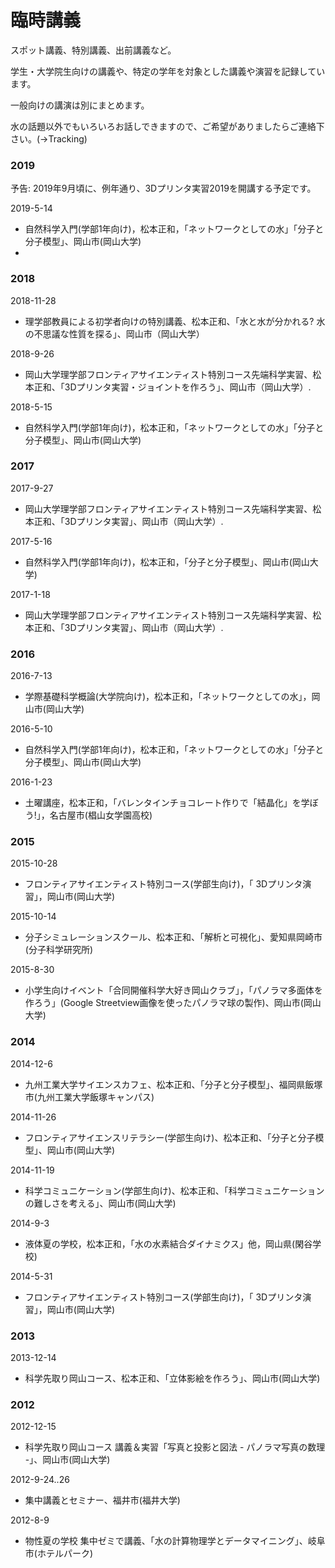 # 臨時講義

スポット講義、特別講義、出前講義など。

学生・大学院生向けの講義や、特定の学年を対象とした講義や演習を記録しています。

一般向けの講演は別にまとめます。

水の話題以外でもいろいろお話しできますので、ご希望がありましたらご連絡下さい。(→Tracking)



### 2019

予告: 2019年9月頃に、例年通り、3Dプリンタ実習2019を開講する予定です。









2019-5-14


* 自然科学入門(学部1年向け)，松本正和，「ネットワークとしての水」「分子と分子模型」、岡山市(岡山大学)
* [](https://gyazo.com/7e3296f6ffeda1ab930217ffbdb3234e)



### 2018

2018-11-28


* 理学部教員による初学者向けの特別講義、松本正和、「水と水が分かれる? 水の不思議な性質を探る」、岡山市（岡山大学）

2018-9-26


* 岡山大学理学部フロンティアサイエンティスト特別コース先端科学実習、松本正和、「3Dプリンタ実習・ジョイントを作ろう」、岡山市（岡山大学）.

2018-5-15


* 自然科学入門(学部1年向け)，松本正和，「ネットワークとしての水」「分子と分子模型」、岡山市(岡山大学)



### 2017

2017-9-27


* 岡山大学理学部フロンティアサイエンティスト特別コース先端科学実習、松本正和、「3Dプリンタ実習」、岡山市（岡山大学）.

2017-5-16


* 自然科学入門(学部1年向け)，松本正和，「分子と分子模型」、岡山市(岡山大学)

2017-1-18


* 岡山大学理学部フロンティアサイエンティスト特別コース先端科学実習、松本正和、「3Dプリンタ実習」、岡山市（岡山大学）.



### 2016

2016-7-13


* 学際基礎科学概論(大学院向け)，松本正和，「ネットワークとしての水」，岡山市(岡山大学)

2016-5-10


* 自然科学入門(学部1年向け)，松本正和，「ネットワークとしての水」「分子と分子模型」、岡山市(岡山大学)

2016-1-23


* 土曜講座，松本正和，「バレンタインチョコレート作りで「結晶化」を学ぼう!」，名古屋市(椙山女学園高校)



### 2015

2015-10-28


* フロンティアサイエンティスト特別コース(学部生向け)，「 3Dプリンタ演習」，岡山市(岡山大学)

2015-10-14


* 分子シミュレーションスクール、松本正和、「解析と可視化」、愛知県岡崎市(分子科学研究所)

2015-8-30


* 小学生向けイベント「合同開催科学大好き岡山クラブ」，「パノラマ多面体を作ろう」(Google Streetview画像を使ったパノラマ球の製作)、岡山市(岡山大学)



### 2014

2014-12-6


* 九州工業大学サイエンスカフェ、松本正和、「分子と分子模型」、福岡県飯塚市(九州工業大学飯塚キャンパス)

2014-11-26


* フロンティアサイエンスリテラシー(学部生向け)、松本正和、「分子と分子模型」、岡山市(岡山大学)

2014-11-19


* 科学コミュニケーション(学部生向け)、松本正和、「科学コミュニケーションの難しさを考える」、岡山市(岡山大学)

2014-9-3


* 液体夏の学校，松本正和，「水の水素結合ダイナミクス」他，岡山県(閑谷学校)

2014-5-31


* フロンティアサイエンティスト特別コース(学部生向け)，「 3Dプリンタ演習」，岡山市(岡山大学)



### 2013

2013-12-14


* 科学先取り岡山コース、松本正和、「立体影絵を作ろう」、岡山市(岡山大学)



### 2012

2012-12-15


* 科学先取り岡山コース 講義＆実習「写真と投影と図法 - パノラマ写真の数理 -」、岡山市(岡山大学)

2012-9-24..26


* 集中講義とセミナー、福井市(福井大学)

2012-8-9


* 物性夏の学校 集中ゼミで講義、「水の計算物理学とデータマイニング」、岐阜市(ホテルパーク)



